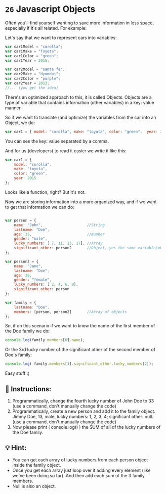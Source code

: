 # `26` Javascript Objects

Often you'll find yourself wanting to save more information in less space, especially if it's all related. For example:

Let's say that we want to represent cars into variables:

```Javascript
var car1Model = "corolla";
var car1Make = "Toyota";
var car1Color = "green";
var car1Year = 2015;

var car2Model = "santa fe";
var car2Make = "Hyundai";
var car2Color = "purple";
var car2Year = 2013;
//... (you get the idea)
```

There's an optimized approach to this, it is called Objects. Objects are a type of variable that contains information (other variables) in a key: value manner.

So if we want to translate (and optimize) the variables from the car into an Object, we do:

```js
var car1 = { model: "corolla", make: "toyota", color: "green",  year: 2015};

```

You can see the key: value separated by a comma.

And for us (developers) to read it easier we write it like this:

```js
var car1 = {
    model: "corolla",
    make: "toyota",
    color: "green",
    year: 2015
};

```
Looks like a function, right? But it's not.

Now we are storing information into a more organized way, and if we want to get that information we can do:

```js

var person = {
    name: "John",                    //String
    lastname: "Doe",
    age: 35,                         //Number
    gender: "male",
    lucky_numbers: [ 7, 11, 13, 17], //Array
    significant_other: person2       //Object, yes the same variable/object defined after
};

var person2 = {
    name: "Jane",
    lastname: "Doe",
    age: 38,
    gender: "female",
    lucky_numbers: [ 2, 4, 6, 8],
    significant_other: person
};

var family = {
    lastname: "Doe",
    members: [person, person2]       //Array of objects
};
```
So, if on this scenario if we want to know the name of the first member of the Doe family we do:

```js
console.log(family.members[0].name);
```

Or the 3rd lucky number of the significant other of the second member of Doe's family:

```Javascript
console.log( family.members[1].significant_other.lucky_numbers[2]);
```

Easy stuff :)
## 📝 Instructions:
1. Programmatically, change the fourth lucky number of John Doe to 33 (use a command, don't manually change the code)
2. Programmatically, create a new person and add it to the family object. Jimmy Doe, 13, male, lucky numbers: 1, 2, 3, 4; significant other: null. (use a command, don't manually change the code)
3. Now please print ( console.log() ) the SUM of all of the lucky numbers of the Doe family.

## 💡 Hint:

- You can get each array of lucky numbers from each person object inside the family object.
- Once you get each array just loop over it adding every element (like we've been doing so far). And then add each sum of the 3 family members.
- Null is also an object.
